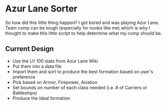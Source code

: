 # Azur Lane Sorter

So how did this little thing happen? I got bored and was playing Azur Lane. Team comp can be tough (especially for noobs like me) which is why I thought to make this little script to help determine what my comp should be. 

## Current Design
* Use the LV 100 stats from Azur Lane Wiki
* Put them into a data file
* Import them and sort to produce the best formation based on user's preference
* Pick based on Armor, Firepower, Aviation
* Set bounds on number of each class needed (i.e. # of Carriers or Battleships)
* Produce the ideal formation
